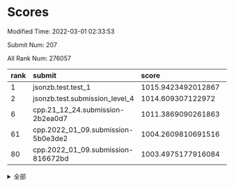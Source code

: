 # Scores

Modified Time: 2022-03-01 02:33:53

Submit Num: 207

All Rank Num: 276057

| rank |               submit               |       score        |       sigma        | pk_num |
| :--- | :--------------------------------- | :----------------- | :----------------- | :----- |
| 1    | jsonzb.test.test_1                 | 1015.9423492012867 | 0.8686228819444884 | 5328   |
| 2    | jsonzb.test.submission_level_4     | 1014.609307122972  | 0.823106459289985  | 5333   |
| 6    | cpp.21_12_24.submission-2b2ea0d7   | 1011.3869090261863 | 0.767082384078736  | 5332   |
| 61   | cpp.2022_01_09.submission-5b0e3de2 | 1004.2609810691516 | 0.7169223718060346 | 5334   |
| 80   | cpp.2022_01_09.submission-816672bd | 1003.4975177916084 | 0.7152546342401138 | 5338   |


<details>
<summary>全部</summary>

| rank |                 submit                 |       score        |       sigma        | pk_num |
| :--- | :------------------------------------- | :----------------- | :----------------- | :----- |
| 1    | jsonzb.test.test_1                     | 1015.9423492012867 | 0.8686228819444884 | 5328   |
| 2    | jsonzb.test.submission_level_4         | 1014.609307122972  | 0.823106459289985  | 5333   |
| 3    | gobigger.level_3.submission_level_3_29 | 1011.8795018487797 | 0.7840720790095237 | 5332   |
| 4    | gobigger.level_3.submission_level_3_25 | 1011.464444357211  | 0.7634024945902496 | 5334   |
| 5    | gobigger.level_3.submission_level_3_3  | 1011.4121932157543 | 0.7692098806610117 | 5326   |
| 6    | cpp.21_12_24.submission-2b2ea0d7       | 1011.3869090261863 | 0.767082384078736  | 5332   |
| 7    | gobigger.level_3.submission_level_3_19 | 1011.2645069410598 | 0.7761103966219921 | 5337   |
| 8    | gobigger.level_3.submission_level_3_33 | 1011.1526173186583 | 0.7809760942538905 | 5338   |
| 9    | gobigger.level_3.submission_level_3_34 | 1011.0868363257555 | 0.7735187715688893 | 5332   |
| 10   | gobigger.level_3.submission_level_3_23 | 1011.023023200417  | 0.7817360910374705 | 5328   |
| 11   | gobigger.level_3.submission_level_3_47 | 1010.765170256524  | 0.7519413623830514 | 5330   |
| 12   | gobigger.level_3.submission_level_3_44 | 1010.6968201737109 | 0.7685685399028727 | 5335   |
| 13   | gobigger.level_3.submission_level_3_28 | 1010.6778674097395 | 0.7664612141852258 | 5332   |
| 14   | gobigger.level_3.submission_level_3_18 | 1010.6641704176423 | 0.7834908393857813 | 5336   |
| 15   | gobigger.level_3.submission_level_3_2  | 1010.659858442027  | 0.7578169243865058 | 5335   |
| 16   | gobigger.level_3.submission_level_3_42 | 1010.6417039945887 | 0.7710848686247163 | 5332   |
| 17   | gobigger.level_3.submission_level_3_36 | 1010.6152137795692 | 0.7579799672732911 | 5330   |
| 18   | gobigger.level_3.submission_level_3_48 | 1010.5987883087356 | 0.772092438313519  | 5332   |
| 19   | gobigger.level_3.submission_level_3_15 | 1010.5717545915279 | 0.7768847801661218 | 5327   |
| 20   | gobigger.level_3.submission_level_3_24 | 1010.5683963705459 | 0.7819347866832357 | 5335   |
| 21   | gobigger.level_3.submission_level_3_1  | 1010.5426588765794 | 0.7706996531060885 | 5339   |
| 22   | gobigger.level_3.submission_level_3_10 | 1010.509524762     | 0.7295272455859392 | 5333   |
| 23   | gobigger.level_3.submission_level_3_13 | 1010.5074655285591 | 0.7538063622296546 | 5338   |
| 24   | gobigger.level_3.submission_level_3_40 | 1010.4184521338846 | 0.7634580769698325 | 5330   |
| 25   | gobigger.level_3.submission_level_3_22 | 1010.3010502731202 | 0.7779545621875386 | 5333   |
| 26   | gobigger.level_3.submission_level_3_43 | 1010.2804359568031 | 0.7809913433331135 | 5334   |
| 27   | gobigger.level_3.submission_level_3_27 | 1010.2788792393092 | 0.7509299840434142 | 5337   |
| 28   | gobigger.level_3.submission_level_3_5  | 1010.174934221686  | 0.7779072447989257 | 5334   |
| 29   | gobigger.level_3.submission_level_3_45 | 1010.1591472602246 | 0.7580337058402148 | 5329   |
| 30   | gobigger.level_3.submission_level_3_0  | 1010.1304841838822 | 0.7675136750263992 | 5333   |
| 31   | gobigger.level_3.submission_level_3_20 | 1009.9584325162868 | 0.7669835363568582 | 5334   |
| 32   | gobigger.level_3.submission_level_3_49 | 1009.9534679803726 | 0.7571281452690751 | 5338   |
| 33   | gobigger.level_3.submission_level_3_38 | 1009.9525474596762 | 0.7699692769125513 | 5337   |
| 34   | gobigger.level_3.submission_level_3_35 | 1009.9469131861827 | 0.755667289618379  | 5331   |
| 35   | gobigger.level_3.submission_level_3_6  | 1009.8824908114851 | 0.7461411677237559 | 5338   |
| 36   | gobigger.level_3.submission_level_3_39 | 1009.8768835002146 | 0.7728759662772225 | 5336   |
| 37   | gobigger.level_3.submission_level_3_37 | 1009.8663483207503 | 0.7586637788406029 | 5333   |
| 38   | gobigger.level_3.submission_level_3_4  | 1009.840636785967  | 0.7730198152221852 | 5337   |
| 39   | gobigger.level_3.submission_level_3_11 | 1009.7673549555268 | 0.7729494168056384 | 5328   |
| 40   | gobigger.level_3.submission_level_3_12 | 1009.6028637688878 | 0.7588937491672966 | 5334   |
| 41   | gobigger.level_3.submission_level_3_14 | 1009.5685502697472 | 0.7407428372476326 | 5335   |
| 42   | gobigger.level_3.submission_level_3_30 | 1009.5459573274402 | 0.7682241552519475 | 5336   |
| 43   | gobigger.level_3.submission_level_3_16 | 1009.5210644395006 | 0.7422404005584825 | 5338   |
| 44   | gobigger.level_3.submission_level_3_8  | 1009.5157332068533 | 0.7651243823890981 | 5336   |
| 45   | gobigger.level_3.submission_level_3_26 | 1009.4932084791068 | 0.7513063689339635 | 5333   |
| 46   | gobigger.level_3.submission_level_3_17 | 1009.4771858076506 | 0.7591301666185997 | 5335   |
| 47   | gobigger.level_3.submission_level_3_41 | 1009.454479679519  | 0.7472118342313426 | 5336   |
| 48   | gobigger.level_3.submission_level_3_7  | 1009.3975406963032 | 0.7506940881688927 | 5339   |
| 49   | gobigger.level_3.submission_level_3_46 | 1009.1693341741069 | 0.7403685557716536 | 5336   |
| 50   | gobigger.level_3.submission_level_3_21 | 1009.1599240252209 | 0.7570913863980762 | 5332   |
| 51   | gobigger.level_3.submission_level_3_31 | 1009.0094735471212 | 0.7341139228490484 | 5329   |
| 52   | gobigger.level_3.submission_level_3_32 | 1008.7563553265281 | 0.791826992217687  | 5339   |
| 53   | gobigger.level_3.submission_level_3_9  | 1008.5517536702035 | 0.7451815333185218 | 5337   |
| 54   | gobigger.level_1.submission_level_1_49 | 1005.2766615512944 | 0.7283988698353165 | 5334   |
| 55   | gobigger.level_1.submission_level_1_36 | 1004.8761302622117 | 0.7251999783269709 | 5330   |
| 56   | gobigger.level_1.submission_level_1_33 | 1004.5700437784094 | 0.7249987480711018 | 5337   |
| 57   | gobigger.level_1.submission_level_1_25 | 1004.5598988326982 | 0.7189732741944153 | 5336   |
| 58   | gobigger.level_1.submission_level_1_38 | 1004.5534111682542 | 0.7097475481864096 | 5336   |
| 59   | gobigger.level_1.submission_level_1_43 | 1004.4345912092077 | 0.713239840736912  | 5335   |
| 60   | gobigger.level_1.submission_level_1_7  | 1004.2756554086278 | 0.7175604382931888 | 5332   |
| 61   | cpp.2022_01_09.submission-5b0e3de2     | 1004.2609810691516 | 0.7169223718060346 | 5334   |
| 62   | gobigger.level_1.submission_level_1_31 | 1004.2463125721887 | 0.7242748972380245 | 5337   |
| 63   | gobigger.level_1.submission_level_1_41 | 1004.1850161965767 | 0.716857183632223  | 5340   |
| 64   | gobigger.level_1.submission_level_1_47 | 1004.1427255529978 | 0.704270937654283  | 5337   |
| 65   | gobigger.level_1.submission_level_1_11 | 1004.1025038870463 | 0.7232043095075035 | 5332   |
| 66   | gobigger.level_1.submission_level_1_17 | 1004.0574836180813 | 0.7289257916602436 | 5338   |
| 67   | gobigger.level_1.submission_level_1_0  | 1004.0380171218434 | 0.7207325010141816 | 5329   |
| 68   | gobigger.level_1.submission_level_1_23 | 1004.035779953566  | 0.7240559675336885 | 5340   |
| 69   | gobigger.level_1.submission_level_1_13 | 1004.0193154102973 | 0.7150718646442277 | 5337   |
| 70   | gobigger.level_1.submission_level_1_19 | 1003.8883956157207 | 0.7134147531736914 | 5331   |
| 71   | gobigger.level_1.submission_level_1_32 | 1003.8642223433621 | 0.7240668360451008 | 5335   |
| 72   | gobigger.level_1.submission_level_1_26 | 1003.8473138866285 | 0.7142610973440986 | 5336   |
| 73   | gobigger.level_1.submission_level_1_1  | 1003.8237349490292 | 0.7151762268318916 | 5335   |
| 74   | gobigger.level_1.submission_level_1_18 | 1003.742410803389  | 0.715125020176376  | 5336   |
| 75   | gobigger.level_1.submission_level_1_39 | 1003.6935707601459 | 0.727225724683024  | 5336   |
| 76   | gobigger.level_1.submission_level_1_4  | 1003.6601920693994 | 0.7199570227665109 | 5334   |
| 77   | gobigger.level_1.submission_level_1_35 | 1003.6394069522744 | 0.7161430108075114 | 5333   |
| 78   | gobigger.level_1.submission_level_1_48 | 1003.5963387717437 | 0.7169883142129752 | 5334   |
| 79   | gobigger.level_1.submission_level_1_24 | 1003.5280704150008 | 0.707127381549635  | 5339   |
| 80   | cpp.2022_01_09.submission-816672bd     | 1003.4975177916084 | 0.7152546342401138 | 5338   |
| 81   | gobigger.level_1.submission_level_1_29 | 1003.4722126710923 | 0.719937279414942  | 5340   |
| 82   | gobigger.level_1.submission_level_1_8  | 1003.4629285559081 | 0.7170000167082252 | 5337   |
| 83   | gobigger.level_1.submission_level_1_5  | 1003.4234840104189 | 0.7190706353168316 | 5333   |
| 84   | gobigger.level_1.submission_level_1_2  | 1003.3791838158477 | 0.7081638450543152 | 5330   |
| 85   | gobigger.level_1.submission_level_1_30 | 1003.3761676734734 | 0.7150092159064445 | 5338   |
| 86   | gobigger.level_1.submission_level_1_21 | 1003.3507689858246 | 0.7136735127434483 | 5336   |
| 87   | gobigger.level_1.submission_level_1_6  | 1003.3481845450735 | 0.7223051981175961 | 5334   |
| 88   | gobigger.level_1.submission_level_1_37 | 1003.2587329775882 | 0.7343626882427258 | 5339   |
| 89   | gobigger.level_1.submission_level_1_12 | 1003.1463411207988 | 0.7120286138621293 | 5340   |
| 90   | gobigger.level_1.submission_level_1_3  | 1003.1078035292362 | 0.7109351247915274 | 5338   |
| 91   | gobigger.level_1.submission_level_1_14 | 1003.0545031617165 | 0.7130594140900495 | 5339   |
| 92   | gobigger.level_1.submission_level_1_10 | 1002.9606837744484 | 0.7255054946280722 | 5326   |
| 93   | gobigger.level_1.submission_level_1_46 | 1002.8613816492032 | 0.7143311914806585 | 5336   |
| 94   | gobigger.level_1.submission_level_1_28 | 1002.7577231983289 | 0.717280970722844  | 5335   |
| 95   | gobigger.level_1.submission_level_1_27 | 1002.7108574385932 | 0.7167254238479406 | 5333   |
| 96   | gobigger.level_1.submission_level_1_9  | 1002.675062765758  | 0.7163326274049799 | 5337   |
| 97   | gobigger.level_1.submission_level_1_20 | 1002.5992636731489 | 0.7072697918468961 | 5331   |
| 98   | gobigger.level_1.submission_level_1_45 | 1002.5793883630711 | 0.7135205016976818 | 5334   |
| 99   | gobigger.level_1.submission_level_1_34 | 1002.5117886930292 | 0.7190614648817336 | 5331   |
| 100  | gobigger.level_1.submission_level_1_22 | 1002.3216107725244 | 0.7170752487690985 | 5332   |
| 101  | gobigger.level_1.submission_level_1_16 | 1001.9711210367002 | 0.7198299517696768 | 5333   |
| 102  | gobigger.level_1.submission_level_1_44 | 1001.8146586246709 | 0.7156423954059917 | 5334   |
| 103  | gobigger.level_1.submission_level_1_40 | 1001.3600507087659 | 0.7069585492466349 | 5335   |
| 104  | gobigger.level_1.submission_level_1_42 | 1001.2824641459348 | 0.7103995032972686 | 5340   |
| 105  | gobigger.level_1.submission_level_1_15 | 1000.6690176167745 | 0.7197028504997711 | 5325   |
| 106  | gobigger.random.submission_random_16   | 997.7495608284305  | 0.7071588282788132 | 5333   |
| 107  | gobigger.random.submission_random_40   | 997.1585166557487  | 0.709825505687925  | 5334   |
| 108  | gobigger.random.submission_random_12   | 997.0980436928899  | 0.7104714748437578 | 5334   |
| 109  | gobigger.random.submission_random_20   | 996.9122621067868  | 0.7263943716064278 | 5337   |
| 110  | gobigger.random.submission_random_43   | 996.8646636324331  | 0.7045058936044238 | 5336   |
| 111  | gobigger.random.submission_random_0    | 996.8602945055906  | 0.7180832864835485 | 5338   |
| 112  | gobigger.random.submission_random_36   | 996.7724168595487  | 0.7122833058210652 | 5337   |
| 113  | gobigger.random.submission_random_49   | 996.7683651899417  | 0.7027804684099437 | 5340   |
| 114  | gobigger.random.submission_random_45   | 996.7310971555878  | 0.717748520051006  | 5337   |
| 115  | gobigger.random.submission_random_41   | 996.6982223092779  | 0.7025959845441155 | 5336   |
| 116  | gobigger.random.submission_random_18   | 996.6839402352869  | 0.7118597812871242 | 5335   |
| 117  | gobigger.random.submission_random_19   | 996.6651283154416  | 0.7287033721234671 | 5338   |
| 118  | gobigger.random.submission_random_24   | 996.6646502227206  | 0.7000112292868553 | 5334   |
| 119  | gobigger.random.submission_random_28   | 996.6130338487213  | 0.7065135489787941 | 5334   |
| 120  | gobigger.random.submission_random_42   | 996.5641285125929  | 0.7227476000968965 | 5337   |
| 121  | gobigger.random.submission_random_48   | 996.5432894889982  | 0.701460855718205  | 5331   |
| 122  | gobigger.random.submission_random_4    | 996.4440739659515  | 0.7315663646176643 | 5331   |
| 123  | gobigger.random.submission_random_31   | 996.3536616243861  | 0.7187406564111156 | 5335   |
| 124  | gobigger.random.submission_random_22   | 996.35179522784    | 0.7082203469501813 | 5333   |
| 125  | gobigger.random.submission_random_35   | 996.285778370937   | 0.7196914090712049 | 5336   |
| 126  | gobigger.random.submission_random_37   | 996.2704400853903  | 0.7161601030846805 | 5327   |
| 127  | gobigger.random.submission_random_1    | 996.0939956050867  | 0.7102422099707102 | 5333   |
| 128  | gobigger.random.submission_random_11   | 995.9795639288297  | 0.6981331300739074 | 5333   |
| 129  | gobigger.random.submission_random_2    | 995.9655918753602  | 0.7163008203725392 | 5335   |
| 130  | gobigger.random.submission_random_34   | 995.9645363310626  | 0.7110072625415507 | 5329   |
| 131  | gobigger.random.submission_random_10   | 995.9449289664606  | 0.7084863753749143 | 5336   |
| 132  | gobigger.random.submission_random_25   | 995.8702653191567  | 0.7169631766783129 | 5339   |
| 133  | gobigger.random.submission_random_21   | 995.833739225352   | 0.7147840863288069 | 5335   |
| 134  | gobigger.random.submission_random_30   | 995.794731440981   | 0.7098286006494262 | 5333   |
| 135  | gobigger.random.submission_random_5    | 995.6429109763969  | 0.7091821594076959 | 5332   |
| 136  | gobigger.random.submission_random_46   | 995.5419270963016  | 0.7082916421123938 | 5339   |
| 137  | gobigger.random.submission_random_47   | 995.5413655395541  | 0.7078843105053533 | 5334   |
| 138  | gobigger.random.submission_random_33   | 995.5195708997097  | 0.7280136499486571 | 5332   |
| 139  | gobigger.random.submission_random_3    | 995.517633453529   | 0.7197748110033855 | 5334   |
| 140  | gobigger.random.submission_random_9    | 995.5091532158199  | 0.7129430044980765 | 5339   |
| 141  | gobigger.random.submission_random_38   | 995.4909697455937  | 0.714630664288299  | 5327   |
| 142  | gobigger.random.submission_random_32   | 995.481591069352   | 0.7195592795798323 | 5333   |
| 143  | gobigger.random.submission_random_29   | 995.4578828600432  | 0.7197295818758677 | 5334   |
| 144  | gobigger.random.submission_random_6    | 995.4518030277261  | 0.7163266816443765 | 5337   |
| 145  | gobigger.random.submission_random_8    | 995.4384766309508  | 0.7107743641871805 | 5335   |
| 146  | gobigger.random.submission_random_39   | 995.4015983806701  | 0.7347012059857538 | 5340   |
| 147  | gobigger.random.submission_random_14   | 995.354750667662   | 0.7136800865062393 | 5334   |
| 148  | gobigger.random.submission_random_15   | 995.3384994547785  | 0.715493614918401  | 5333   |
| 149  | gobigger.random.submission_random_44   | 995.3226789356363  | 0.7256008584151532 | 5337   |
| 150  | gobigger.random.submission_random_27   | 995.2887064287894  | 0.7135818726300667 | 5335   |
| 151  | gobigger.random.submission_random_17   | 994.8608675798456  | 0.71483954067748   | 5334   |
| 152  | gobigger.random.submission_random_7    | 994.700974888495   | 0.708790025340641  | 5336   |
| 153  | gobigger.random.submission_random_23   | 994.5282169492692  | 0.7123415235431095 | 5337   |
| 154  | gobigger.level_2.submission_level_2_2  | 994.3330451148889  | 0.7261747965647964 | 5337   |
| 155  | gobigger.random.submission_random_26   | 994.1077940869653  | 0.7256663550179108 | 5332   |
| 156  | gobigger.random.submission_random_13   | 994.0467051871747  | 0.7261963788070144 | 5335   |
| 157  | gobigger.level_2.submission_level_2_27 | 994.0016473556642  | 0.7318546258791445 | 5335   |
| 158  | gobigger.level_2.submission_level_2_18 | 993.8420532438954  | 0.7253696699305289 | 5335   |
| 159  | gobigger.level_2.submission_level_2_37 | 993.8110447713239  | 0.7179137706414174 | 5338   |
| 160  | gobigger.level_2.submission_level_2_38 | 993.4792111408365  | 0.7403455362346211 | 5330   |
| 161  | gobigger.level_2.submission_level_2_22 | 993.3620547924307  | 0.7417853124559437 | 5335   |
| 162  | gobigger.level_2.submission_level_2_25 | 993.1842238524206  | 0.7359979920217632 | 5332   |
| 163  | gobigger.level_2.submission_level_2_15 | 992.9401265022252  | 0.7341744585261158 | 5330   |
| 164  | gobigger.level_2.submission_level_2_21 | 992.9111182636934  | 0.7433123339417606 | 5330   |
| 165  | gobigger.level_2.submission_level_2_5  | 992.8983055153863  | 0.7383676187413697 | 5335   |
| 166  | gobigger.level_2.submission_level_2_35 | 992.7583591514605  | 0.7422551082378049 | 5338   |
| 167  | gobigger.level_2.submission_level_2_3  | 992.7307790380518  | 0.7313564250120634 | 5329   |
| 168  | gobigger.level_2.submission_level_2_6  | 992.5412654146658  | 0.7490936009749142 | 5329   |
| 169  | gobigger.level_2.submission_level_2_46 | 992.3494095796932  | 0.7561046892660458 | 5333   |
| 170  | gobigger.level_2.submission_level_2_43 | 992.2679769579355  | 0.7408641557157264 | 5335   |
| 171  | gobigger.level_2.submission_level_2_49 | 992.266268883072   | 0.7399411202270333 | 5331   |
| 172  | gobigger.level_2.submission_level_2_41 | 992.1797743458246  | 0.7409783268310003 | 5333   |
| 173  | gobigger.level_2.submission_level_2_20 | 992.1413790226832  | 0.741091303899272  | 5331   |
| 174  | gobigger.level_2.submission_level_2_48 | 992.0554596607711  | 0.7488427863563774 | 5337   |
| 175  | gobigger.level_2.submission_level_2_16 | 992.0261270995261  | 0.7355074588503491 | 5331   |
| 176  | gobigger.level_2.submission_level_2_30 | 991.948166354928   | 0.7474101930849496 | 5331   |
| 177  | gobigger.level_2.submission_level_2_39 | 991.9349035291491  | 0.7567002268750562 | 5330   |
| 178  | gobigger.level_2.submission_level_2_40 | 991.867631189869   | 0.7583128247018635 | 5332   |
| 179  | gobigger.level_2.submission_level_2_7  | 991.8673022673828  | 0.7508726768404105 | 5333   |
| 180  | gobigger.level_2.submission_level_2_34 | 991.8170575078353  | 0.7473613955980168 | 5335   |
| 181  | gobigger.level_2.submission_level_2_4  | 991.718343972951   | 0.7400645589295408 | 5334   |
| 182  | gobigger.level_2.submission_level_2_28 | 991.6597035835505  | 0.7557750199666255 | 5334   |
| 183  | gobigger.level_2.submission_level_2_0  | 991.623884787803   | 0.7697114830809981 | 5339   |
| 184  | gobigger.level_2.submission_level_2_42 | 991.5440473068389  | 0.7779543063553319 | 5338   |
| 185  | gobigger.level_2.submission_level_2_10 | 991.5013683250733  | 0.743297944374897  | 5335   |
| 186  | gobigger.level_2.submission_level_2_12 | 991.4916381241039  | 0.7562403807823006 | 5337   |
| 187  | gobigger.level_2.submission_level_2_44 | 991.448842399085   | 0.7624546157473917 | 5333   |
| 188  | gobigger.level_2.submission_level_2_14 | 991.2925188832731  | 0.7485241193139316 | 5334   |
| 189  | gobigger.level_2.submission_level_2_8  | 991.2902716115459  | 0.7675035404552114 | 5335   |
| 190  | gobigger.level_2.submission_level_2_47 | 991.0333898707632  | 0.7457728383289964 | 5337   |
| 191  | gobigger.level_2.submission_level_2_23 | 991.0210862544798  | 0.7425604614397587 | 5330   |
| 192  | gobigger.level_2.submission_level_2_31 | 990.9328626324888  | 0.760462261982506  | 5338   |
| 193  | gobigger.level_2.submission_level_2_26 | 990.9053805115849  | 0.7679759301172607 | 5340   |
| 194  | gobigger.level_2.submission_level_2_1  | 990.839921011931   | 0.7637007133784827 | 5337   |
| 195  | gobigger.level_2.submission_level_2_32 | 990.8131184500187  | 0.7516638729278048 | 5335   |
| 196  | gobigger.level_2.submission_level_2_11 | 990.8094135029924  | 0.7606717488630149 | 5340   |
| 197  | gobigger.level_2.submission_level_2_36 | 990.7019616927419  | 0.7721123386531988 | 5336   |
| 198  | gobigger.level_2.submission_level_2_29 | 990.609004193872   | 0.7986485116691112 | 5334   |
| 199  | gobigger.level_2.submission_level_2_33 | 990.5218499791098  | 0.7549556391399903 | 5338   |
| 200  | gobigger.level_2.submission_level_2_19 | 990.0735438207201  | 0.7623865904440578 | 5342   |
| 201  | gobigger.level_2.submission_level_2_24 | 989.9943700635534  | 0.7722346648041039 | 5337   |
| 202  | gobigger.level_2.submission_level_2_45 | 989.8554715419405  | 0.7742117971329237 | 5336   |
| 203  | gobigger.level_2.submission_level_2_17 | 989.68352998282    | 0.7571311179640408 | 5333   |
| 204  | gobigger.level_2.submission_level_2_9  | 989.5719581899089  | 0.7808443700329202 | 5334   |
| 205  | gobigger.level_2.submission_level_2_13 | 989.476006392138   | 0.7878009854410853 | 5334   |
| 206  | gobigger.none.submission_none_0        | 976.5881842536743  | 1.3855735309474708 | 5331   |
| 207  | gobigger.none.submission_none_1        | 975.4243571411948  | 1.4762221342720923 | 5332   |

</details>